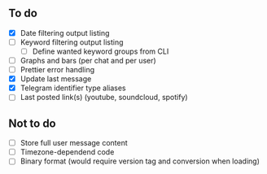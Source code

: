 ## To do

- [x] Date filtering output listing
- [ ] Keyword filtering output listing
  - [ ] Define wanted keyword groups from CLI
- [ ] Graphs and bars (per chat and per user)
- [ ] Prettier error handling
- [x] Update last message
- [x] Telegram identifier type aliases
- [ ] Last posted link(s) (youtube, soundcloud, spotify)

## Not to do

- [ ] Store full user message content
- [ ] Timezone-dependend code
- [ ] Binary format (would require version tag and conversion when loading)
